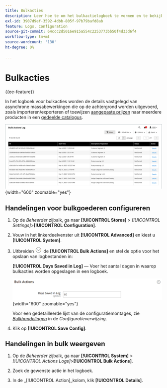 ```yaml
---
title: Bulkacties
description: Leer hoe te om het bulkactielogboek te vormen en te bekijken.
exl-id: 3907d9ef-3592-4dbb-805f-97b79bafd8ab
feature: Logs, Configuration
source-git-commit: 64ccc2d5016e915a554c2253773bb50f4d33d6f4
workflow-type: tm+mt
source-wordcount: '130'
ht-degree: 0%

---
```


# Bulkacties

{{ee-feature}}

In het logboek voor bulkacties worden de details vastgelegd van asynchrone massabewerkingen die op de achtergrond worden uitgevoerd, zoals importeren/exporteren of toewijzen [aangepaste prijzen](../b2b/catalog-shared-manage.md#update-custom-pricing) naar meerdere producten in een [gedeelde catalogus](../b2b/catalog-shared.md).

![Logboek voor bulkacties](./assets/bulk-actions-log.png){width="600" zoomable="yes"}

## Handelingen voor bulkgoederen configureren

1. Op de _Beheerder_ zijbalk, ga naar **[!UICONTROL Stores]** > _[!UICONTROL Settings]_>**[!UICONTROL Configuration]**.

1. Vouw in het linkerdeelvenster uit **[!UICONTROL Advanced]** en kiest u **[!UICONTROL System]**.

1. Uitbreiden ![Expansiekiezer](../assets/icon-display-expand.png) de **[!UICONTROL Bulk Actions]** en stel de optie voor het opslaan van logbestanden in:

   **[!UICONTROL Days Saved in Log]** — Voer het aantal dagen in waarop bulkacties worden opgeslagen in een logboek.

   ![Geavanceerde configuratie - bulkacties](../configuration-reference/advanced/assets/system-bulk-actions.png){width="600" zoomable="yes"}

   Voor een gedetailleerde lijst van de configuratiemontages, zie [_Bulkhandelingen_](../configuration-reference/advanced/system.md) in de _Configuratieverwijzing_.

1. Klik op **[!UICONTROL Save Config]**.

## Handelingen in bulk weergeven

1. Op de _Beheerder_ zijbalk, ga naar **[!UICONTROL System]** > _[!UICONTROL Actions Logs]_>**[!UICONTROL Bulk Actions]**.

1. Zoek de gewenste actie in het logboek.

1. In de _[!UICONTROL Action]_kolom, klik **[!UICONTROL Details]**.
